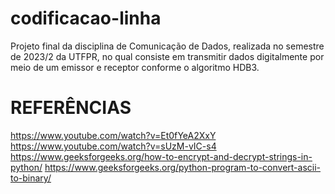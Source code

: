 # codificacao-linha
Projeto final da disciplina de Comunicação de Dados, realizada no semestre de 2023/2 da UTFPR, no qual consiste em transmitir dados digitalmente por meio de um emissor e receptor conforme o algoritmo HDB3.

# REFERÊNCIAS

https://www.youtube.com/watch?v=Et0fYeA2XxY
https://www.youtube.com/watch?v=sUzM-vIC-s4
https://www.geeksforgeeks.org/how-to-encrypt-and-decrypt-strings-in-python/
https://www.geeksforgeeks.org/python-program-to-convert-ascii-to-binary/